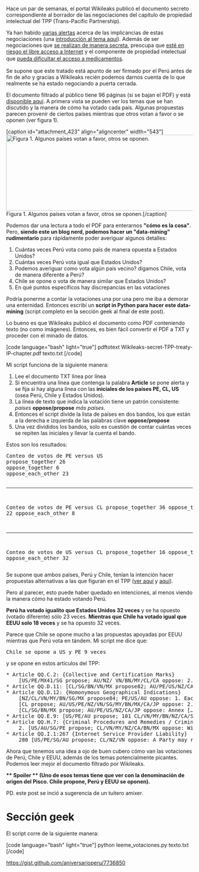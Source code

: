 Hace un par de semanas, el portal Wikileaks publicó el documento secreto correspondiente al borrador de las negociaciones del capítulo de propiedad intelectual del TPP (Trans-Pacific Partnership).

Ya han habido <a href="http://www.hiperderecho.org/2013/05/conversatorio-propiedad-intelectual-tratados-de-libre-comercio-y-derechos-humanos/">varias alertas</a> acerca de las implicancias de estas negociaciones (una <a href="http://larepublica.pe/blogs/pasado/2013/11/26/nuevos-y-encaletados-wikileaks-sobre-peru-i/">introducción al tema aquí</a>). Además de ser negociaciones que <a href="http://www.larepublica.pe/14-05-2013/tpp-cuando-el-tratado-que-se-negocia-puertas-cerradas-se-mete-con-internet">se realizan de manera secreta</a>, preocupa que <a href="http://www.nonegociable.pe/nuestra-peticion/">esté en riesgo el libre acceso a Internet</a> y el componente de propiedad intelectual que <a href="http://www.larepublica.pe/14-05-2013/costo-de-medicamentos-se-incrementaria-con-el-tpp">pueda dificultar el </a><span style="line-height:1.5;"><a href="http://www.larepublica.pe/14-05-2013/costo-de-medicamentos-se-incrementaria-con-el-tpp">acceso a medicamentos</a>.</span>

Se supone que este tratado está apunto de ser firmado por el Perú antes de fin de año y gracias a Wikileaks recién podemos darnos cuenta de lo que realmente se ha estado negociando a puerta cerrada.

El documento filtrado al público tiene 96 páginas (si se bajan el PDF) y está <a href="http://wikileaks.org/tpp/">disponible aquí</a>. A primera vista se pueden ver los temas que se han discutido y la manera de cómo ha votado cada país. Algunas propuestas parecen provenir de ciertos países mientras que otros votan a favor o se oponen (ver figura 1).

[caption id="attachment_423" align="aligncenter" width="543"]<a href="http://aniversarioperu.files.wordpress.com/2013/12/tpp1.png"><img class="size-full wp-image-423" alt="Figura 1. Algunos países votan a favor, otros se oponen." src="http://aniversarioperu.files.wordpress.com/2013/12/tpp1.png" width="543" height="205" /></a> Figura 1. Algunos países votan a favor, otros se oponen.[/caption]

Podemos dar una lectura a todo el PDF para enterarnos <strong>"cómo es la cosa"</strong>. Pero, <strong>siendo este un blog nerd, podemos hacer un "data-mining" rudimentario</strong> para rápidamente poder averiguar algunos detalles:
<ol>
	<li>Cuántas veces Perú vota como país de manera opuesta a Estados Unidos?</li>
	<li>Cuántas veces Perú vota igual que Estados Unidos?</li>
	<li>Podemos averiguar como vota algún país vecino? digamos Chile, vota de manera diferente a Perú?</li>
	<li>Chile se opone o vota de manera similar que Estados Unidos?</li>
	<li>En qué puntos específicos hay discrepancias en las votaciones</li>
</ol>
Podría ponerme a contar la votaciones una por una pero me iba a demorar una enternidad. Entonces escribí un <strong>script in Python para hacer este data-mining</strong> (script completo en la sección geek al final de este post).

Lo bueno es que Wikileaks publicó el documento como PDF conteniendo texto (no como imágenes). Entonces, es bien fácil convertir el PDF a TXT y proceder con el minado de datos.

[code language="bash" light="true"]
pdftotext Wikileaks-secret-TPP-treaty-IP-chapter.pdf texto.txt
[/code]

Mi script funciona de la siguiente manera:
<ol>
	<li>Lee el documento TXT línea por línea</li>
	<li>Si encuentra una línea que contenga la palabra <b>Article</b> se pone alerta y se fija si hay alguna línea con las <strong>iniciales de los países PE, CL, US</strong> (osea Perú, Chile y Estados Unidos).</li>
	<li>La línea de texto que indica la votación tiene un patrón consistente: <em>países</em> <strong>oppose/propose</strong> <em>más países</em>.</li>
	<li>Entonces el script divide la lista de países en dos bandos, los que están a la derecha e izquierda de las palabras clave <strong>oppose/propose</strong></li>
	<li>Una vez divididos los bandos, solo es cuestión de contar cuántas veces se repiten las iniciales y llevar la cuenta el bando.</li>
</ol>
Estos son los resultados:
<pre>Conteo de votos de PE versus US
propose_together 26
oppose_together 6
oppose_each_other 23

---------------------

Conteo de votos de PE versus CL
propose_together 36
oppose_together 22
oppose_each_other 8

---------------------

Conteo de votos de US versus CL
propose_together 16
oppose_together 2
oppose_each_other 32</pre>

Se supone que ambos países, Perú y Chile, tenían la intención hacer propuestas alternativas a las que figuran en el TPP (<a href="http://www.iriartelaw.com/peru-planteara-cambios-capitulo-propiedad-intelectual-tpp">ver aquí</a> y <a href="http://www.larepublica.pe/columnistas/globalizaciones/apec-y-tpp-ultimos-pasos-10-10-2013">aquí</a>).

Pero al parecer, esto puede haber quedado en intenciones, al menos viendo la manera cómo ha estado votando Perú.

<strong>Perú ha votado igualito que Estados Unidos 32 veces</strong> y se ha opuesto (votado diferente) sólo 23 veces. <strong>Mientras que Chile ha votado igual que EEUU solo 18 veces</strong> y se ha opuesto 32 veces.

Parece que Chile se opone mucho a las propuestas apoyadas por EEUU mientras que Perú vota en tándem. Mi script me dice que:
<pre>
Chile se opone a US y PE 9 veces
</pre>

y se opone en estos artículos del TPP:

<pre>
* Article QQ.C.2: {Collective and Certification Marks}
    [US/PE/MX41/SG propose; AU/NZ/ VN/BN/MY/CL/CA oppose: 2. Pursuant to
* Article QQ.D.11: [CL/SG/BN/VN/MX propose82; AU/PE/US/NZ/CA/JP oppose:
* Article QQ.D.12: {Homonymous Geographical Indications}
    [NZ/CL/VN/MY/BN/SG/MX propose84; PE/US/AU oppose: 1. Each Party may
    [CL propose; AU/US/PE/NZ/VN/SG/MY/BN/MX/CA/JP oppose: 2. The Parties
    [CL/SG/BN/MX propose; AU/PE/US/NZ/CA/JP oppose: Annex […] Lists of
* Article QQ.E.9: [US/PE/AU propose; 101 CL/VN/MY/BN/NZ/CA/SG/MX oppose:
* Article QQ.H.7: {Criminal Procedures and Remedies / Criminal Enforcement}
    2. [US/AU/SG/PE propose; CL/VN/MY/NZ/CA/BN/MX oppose: Willful
* Article QQ.I.1:267 {Internet Service Provider Liability}
    280 [US/PE/SG/AU propose; CL/NZ/VN oppose: A Party may request consultations with the other Parties to
</pre>

Ahora que tenemos una idea a ojo de buen cubero cómo van las votaciones de Perú, Chile y EEUU, además de los temas potencialmente picantes. Podemos leer mejor el documento filtrado por Wikileaks.

<strong>** Spoiler ** (Uno de esos temas tiene que ver con la denominación de origen del Pisco. Chile propone, Perú y EEUU se oponen).</strong>

PD. este post se inció a sugerencia de un tuitero amixer.

<h1>Sección geek</h1>

El script corre de la siguiente manera:

[code language="bash" light="true"]
python leeme_votaciones.py texto.txt
[/code]

https://gist.github.com/aniversarioperu/7736850
